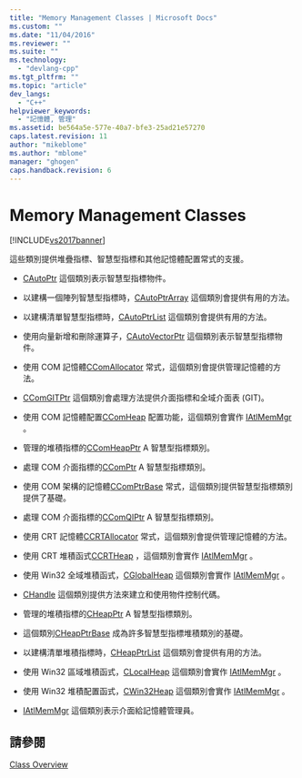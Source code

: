 ```yaml
---
title: "Memory Management Classes | Microsoft Docs"
ms.custom: ""
ms.date: "11/04/2016"
ms.reviewer: ""
ms.suite: ""
ms.technology: 
  - "devlang-cpp"
ms.tgt_pltfrm: ""
ms.topic: "article"
dev_langs: 
  - "C++"
helpviewer_keywords: 
  - "記憶體, 管理"
ms.assetid: be564a5e-577e-40a7-bfe3-25ad21e57270
caps.latest.revision: 11
author: "mikeblome"
ms.author: "mblome"
manager: "ghogen"
caps.handback.revision: 6
---
```

# Memory Management Classes
[!INCLUDE[vs2017banner](../assembler/inline/includes/vs2017banner.md)]

這些類別提供堆疊指標、智慧型指標和其他記憶體配置常式的支援。  
  
-   [CAutoPtr](../atl/reference/cautoptr-class.md) 這個類別表示智慧型指標物件。  
  
-   以建構一個陣列智慧型指標時，[CAutoPtrArray](../atl/reference/cautoptrarray-class.md) 這個類別會提供有用的方法。  
  
-   以建構清單智慧型指標時，[CAutoPtrList](../atl/reference/cautoptrlist-class.md) 這個類別會提供有用的方法。  
  
-   使用向量新增和刪除運算子，[CAutoVectorPtr](../atl/reference/cautovectorptr-class.md) 這個類別表示智慧型指標物件。  
  
-   使用 COM 記憶體[CComAllocator](../atl/reference/ccomallocator-class.md) 常式，這個類別會提供管理記憶體的方法。  
  
-   [CComGITPtr](../atl/reference/ccomgitptr-class.md) 這個類別會處理方法提供介面指標和全域介面表 \(GIT\)。  
  
-   使用 COM 記憶體配置[CComHeap](../atl/reference/ccomheap-class.md) 配置功能，這個類別會實作 [IAtlMemMgr](../atl/reference/iatlmemmgr-class.md) 。  
  
-   管理的堆積指標的[CComHeapPtr](../atl/reference/ccomheapptr-class.md) A 智慧型指標類別。  
  
-   處理 COM 介面指標的[CComPtr](../atl/reference/ccomptr-class.md) A 智慧型指標類別。  
  
-   使用 COM 架構的記憶體[CComPtrBase](../atl/reference/ccomptrbase-class.md) 常式，這個類別提供智慧型指標類別提供了基礎。  
  
-   處理 COM 介面指標的[CComQIPtr](../atl/reference/ccomqiptr-class.md) A 智慧型指標類別。  
  
-   使用 CRT 記憶體[CCRTAllocator](../atl/reference/ccrtallocator-class.md) 常式，這個類別會提供管理記憶體的方法。  
  
-   使用 CRT 堆積函式[CCRTHeap](../atl/reference/ccrtheap-class.md) ，這個類別會實作 [IAtlMemMgr](../atl/reference/iatlmemmgr-class.md) 。  
  
-   使用 Win32 全域堆積函式，[CGlobalHeap](../atl/reference/cglobalheap-class.md) 這個類別會實作 [IAtlMemMgr](../atl/reference/iatlmemmgr-class.md) 。  
  
-   [CHandle](../atl/reference/chandle-class.md) 這個類別提供方法來建立和使用物件控制代碼。  
  
-   管理的堆積指標的[CHeapPtr](../atl/reference/cheapptr-class.md) A 智慧型指標類別。  
  
-   這個類別[CHeapPtrBase](../atl/reference/cheapptrbase-class.md) 成為許多智慧型指標堆積類別的基礎。  
  
-   以建構清單堆積指標時，[CHeapPtrList](../atl/reference/cheapptrlist-class.md) 這個類別會提供有用的方法。  
  
-   使用 Win32 區域堆積函式，[CLocalHeap](../atl/reference/clocalheap-class.md) 這個類別會實作 [IAtlMemMgr](../atl/reference/iatlmemmgr-class.md) 。  
  
-   使用 Win32 堆積配置函式，[CWin32Heap](../atl/reference/cwin32heap-class.md) 這個類別會實作 [IAtlMemMgr](../atl/reference/iatlmemmgr-class.md) 。  
  
-   [IAtlMemMgr](../atl/reference/iatlmemmgr-class.md) 這個類別表示介面給記憶體管理員。  
  
## 請參閱  
 [Class Overview](../atl/atl-class-overview.md)